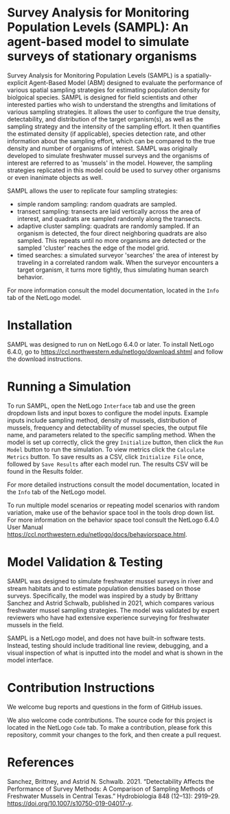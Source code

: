 # Survey Analysis for Monitoring Population Levels (SAMPL): An agent-based model to simulate surveys of stationary organisms

Survey Analysis for Monitoring Population Levels (SAMPL) is a spatially-explicit Agent-Based Model (ABM) designed to evaluate the performance of various spatial sampling strategies for estimating population density for biolgoical species. SAMPL is designed for field scientists and other interested parties who wish to understand the strengths and limitations of various sampling strategies. It allows the user to configure the true density, detectability, and distribution of the target organism(s), as well as the sampling strategy and the intensity of the sampling effort. It then quantifies the estimated density (if applicable), species detection rate, and other information about the sampling effort, which can be compared to the true density and number of organisms of interest. SAMPL was originally developed to simulate freshwater mussel surveys and the organisms of interest are referred to as 'mussels' in the model. However, the sampling strategies replicated in this model could be used to survey other organisms or even inanimate objects as well. 

SAMPL allows the user to replicate four sampling strategies: 
- simple random sampling: random quadrats are sampled.
- transect sampling: transects are laid vertically across the area of interest, and quadrats are sampled randomly along the transects.
- adaptive cluster sampling: quadrats are randomly sampled. If an organism is detected, the four direct neighboring quadrats are also sampled. This repeats until no more organisms are detected or the sampled 'cluster' reaches the edge of the model grid.
- timed searches: a simulated surveyor 'searches' the area of interest by traveling in a correlated random walk. When the surveyor encounters a target organism, it turns more tightly, thus simulating human search behavior.

For more information consult the model documentation, located in the `Info` tab of the NetLogo model.

# Installation

SAMPL was designed to run on NetLogo 6.4.0 or later. To install NetLogo 6.4.0, go to https://ccl.northwestern.edu/netlogo/download.shtml and follow the download instructions.

# Running a Simulation

To run SAMPL, open the NetLogo `Interface` tab and use the green dropdown lists and input boxes to configure the model inputs. Example inputs include sampling method, density of mussels, distribution of mussels, frequency and detectability of mussel species, the output file name, and parameters related to the specific sampling method. When the model is set up correctly, click the grey `Initialize` button, then click the `Run Model` button to run the simulation. To view metrics click the `Calculate Metrics` button. To save results as a CSV, click `Initialize File` once, followed by `Save Results` after each model run. The results CSV will be found in the Results folder.

For more detailed instructions consult the model documentation, located in the `Info` tab of the NetLogo model.

To run multiple model scenarios or repeating model scenarios with random variation, make use of the behavior space tool in the tools drop down list. For more information on the behavior space tool consult the NetLogo 6.4.0 User Manual https://ccl.northwestern.edu/netlogo/docs/behaviorspace.html.

# Model Validation & Testing

SAMPL was designed to simulate freshwater mussel surveys in river and stream habitats and to estimate population densities based on those surveys. Specifically, the model was inspired by a study by Brittany Sanchez and Astrid Schwalb, published in 2021, which compares various freshwater mussel sampling strategies. The model was validated by expert reviewers who have had extensive experience surveying for freshwater mussels in the field.

SAMPL is a NetLogo model, and does not have built-in software tests. Instead, testing should include traditional line review, debugging, and a visual inspection of what is inputted into the model and what is shown in the model interface.

# Contribution Instructions

We welcome bug reports and questions in the form of GitHub issues. 

We also welcome code contributions. The source code for this project is located in the NetLogo `Code` tab. To make a contribution, please fork this repository, commit your changes to the fork, and then create a pull request.

# References

Sanchez, Brittney, and Astrid N. Schwalb. 2021. “Detectability Affects the Performance of Survey Methods: A Comparison of Sampling Methods of Freshwater Mussels in Central Texas.” Hydrobiologia 848 (12–13): 2919–29. https://doi.org/10.1007/s10750-019-04017-y. 

